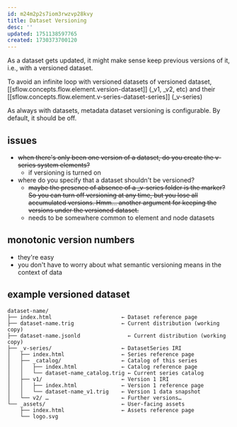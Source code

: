 ```yaml
---
id: m24m2p2s7iom3rwzvp28kvy
title: Dataset Versioning
desc: ''
updated: 1751138597765
created: 1730373700120
---
```


As a dataset gets updated, it might make sense keep previous versions of it, i.e., with a versioned dataset.


To avoid an infinite loop with versioned datasets of versioned dataset, [[sflow.concepts.flow.element.version-dataset]] (_v1, _v2, etc) and their [[sflow.concepts.flow.element.v-series-dataset-series]] (_v-series) 

As always with datasets, metadata dataset versioning is configurable. By default, it should be off.


## issues

- ~~when there's only been one version of a dataset, do you create the v-series  system elements?~~
  - if versioning is turned on
- where do you specify that a dataset shouldn't be versioned? 
  - ~~maybe the presence of absence of a _v-series folder is the marker? So you can turn off versioning at any time, but you lose all accumulated versions. Hmm... another argument for keeping the versions under the versioned dataset.~~
  - needs to be somewhere common to element and node datasets

## monotonic version numbers

- they're easy
- you don't have to worry about what semantic versioning means in the context of
  data

## example versioned dataset

```
dataset-name/
├── index.html                      ← Dataset reference page  
├── dataset-name.trig               ← Current distribution (working copy)  
├── dataset-name.jsonld               ← Current distribution (working copy)  
├── _v-series/                      ← DatasetSeries IRI  
│   ├── index.html                  ← Series reference page  
│   ├── _catalog/                   ← Catalog of this series  
│   │   ├── index.html              ← Catalog reference page  
│   │   └── dataset-name_catalog.trig ← Current series catalog  
│   ├── v1/                         ← Version 1 IRI  
│   │   ├── index.html              ← Version 1 reference page  
│   │   └── dataset-name_v1.trig    ← Version 1 data snapshot  
│   └── v2/ …                       ← Further versions…  
└── _assets/                        ← User‐facing assets  
    ├── index.html                  ← Assets reference page  
    └── logo.svg
```
